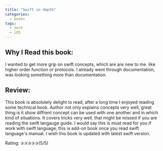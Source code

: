```yaml
---
title: "Swift in depth"
categories:
  - books
tags:
  - tech
  - iOS
---
```

## Why I Read this book:
I wanted to get more grip on swift concepts, which are are new to me. like higher order function or protocols. I already went through documentation, was looking something more than documentation. 

## Review:
This book is absolutely delight to read, after a long time I enjoyed reading some technical book. Author not only explains concepts very well, great thing is it show diffrent concept can be used with one another and in which kind of situations. It covers tricks very well, that might be missed if you are reading the swift langauge guide. I would say this is must read for you if work with swift language, this is add-on book once you read swift language's manual. I wish this book is updated with latest swift version.

Rating: ✰✰✰✰✰(5/5)

